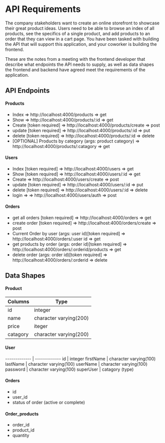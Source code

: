 # API Requirements
The company stakeholders want to create an online storefront to showcase their great product ideas. Users need to be able to browse an index of all products, see the specifics of a single product, and add products to an order that they can view in a cart page. You have been tasked with building the API that will support this application, and your coworker is building the frontend.

These are the notes from a meeting with the frontend developer that describe what endpoints the API needs to supply, as well as data shapes the frontend and backend have agreed meet the requirements of the application. 

## API Endpoints
#### Products
- Index => http://localhost:4000/products    => get
- Show => http://localhost:4000/products/:id => get
- Create [token required] => http://localhost:4000/products/create => post
- update [token required] => http://localhost:4000/products/:id    => put
- delete [token required] => http://localhost:4000/products/:id    => delete
- [OPTIONAL] Products by category (args: product category) => http://localhost:4000/products/:catagory => get

#### Users
- Index [token required] => http://localhost:4000/users          => get
- Show [token required] => http://localhost:4000/users/:id       => get
- Create  => http://localhost:4000/users/create                  => post
- update [token required] => http://localhost:4000/users/:id     => put
- delete [token required] => http://localhost:4000/users/:id     => delete
- login => => http://localhost:4000/users/auth                   => post

#### Orders
- get all orders [token required] => http://localhost:4000/orders                                               => get
- create order [token required] => http://localhost:4000/orders/create                                          => post
- Current Order by user (args: user id)[token required] => http://localhost:4000/orders/:user id                => get
- get products by order (args: order id)[token required] => http://localhost:4000/orders/:orderid/products      => get
- delete order (args: order id)[token required] => http://localhost:4000/orders/:orderid                        => delete

## Data Shapes
#### Product
   Columns    |     Type
------------- | -------------
    id        |     integer
    name      |     character varying(200)
    price     |     iteger
    catagory  |     character varying(200)


#### User
------------- | -------------
  id          |     integer
  firstName   |     character varying(100)
  lastName    |     character varying(100)
  userName    |     character varying(100)
  password    |     character varying(100)
  superUser   |     catagory (type)


#### Orders
- id
- user_id
- status of order (active or complete)

#### Order_products
- order_id
- product_id
- quantity 

